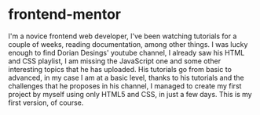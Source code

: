 # frontend-mentor
I'm a novice frontend web developer, I've been watching tutorials for a couple of weeks,
reading documentation, among other things. I was lucky enough to find 
Dorian Desings' youtube channel, I already saw his HTML and CSS playlist,
I am missing the JavaScript one and some other interesting topics that he has uploaded.
His tutorials go from basic to advanced, in my case I am at a basic level,
thanks to his tutorials and the challenges that he proposes in his channel,
I managed to create my first project by myself using only HTML5 and CSS, in just a few days.
This is my first version, of course.
